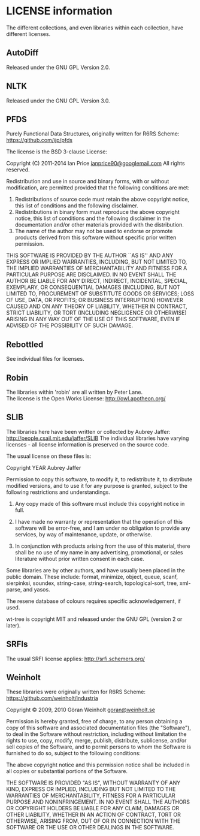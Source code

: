 # LICENSE information

The different collections, and even libraries within each collection, have
different licenses.

## AutoDiff

Released under the GNU GPL Version 2.0.

## NLTK

Released under the GNU GPL Version 3.0.

## PFDS

Purely Functional Data Structures, originally written for R6RS Scheme:
https://github.com/ijp/pfds

The license is the BSD 3-clause License:

Copyright (C) 2011-2014 Ian Price <ianprice90@googlemail.com>
All rights reserved.

Redistribution and use in source and binary forms, with or without
modification, are permitted provided that the following conditions
are met:

1. Redistributions of source code must retain the above copyright
   notice, this list of conditions and the following disclaimer.
2. Redistributions in binary form must reproduce the above copyright
   notice, this list of conditions and the following disclaimer in the
   documentation and/or other materials provided with the distribution.
3. The name of the author may not be used to endorse or promote products
   derived from this software without specific prior written permission.

THIS SOFTWARE IS PROVIDED BY THE AUTHOR ``AS IS'' AND ANY EXPRESS OR
IMPLIED WARRANTIES, INCLUDING, BUT NOT LIMITED TO, THE IMPLIED WARRANTIES
OF MERCHANTABILITY AND FITNESS FOR A PARTICULAR PURPOSE ARE DISCLAIMED.
IN NO EVENT SHALL THE AUTHOR BE LIABLE FOR ANY DIRECT, INDIRECT,
INCIDENTAL, SPECIAL, EXEMPLARY, OR CONSEQUENTIAL DAMAGES (INCLUDING, BUT
NOT LIMITED TO, PROCUREMENT OF SUBSTITUTE GOODS OR SERVICES; LOSS OF USE,
DATA, OR PROFITS; OR BUSINESS INTERRUPTION) HOWEVER CAUSED AND ON ANY
THEORY OF LIABILITY, WHETHER IN CONTRACT, STRICT LIABILITY, OR TORT
(INCLUDING NEGLIGENCE OR OTHERWISE) ARISING IN ANY WAY OUT OF THE USE OF
THIS SOFTWARE, EVEN IF ADVISED OF THE POSSIBILITY OF SUCH DAMAGE.

## Rebottled

See individual files for licenses.

## Robin

The libraries within 'robin' are all written by Peter Lane.  
The license is the Open Works License: http://owl.apotheon.org/

## SLIB

The libraries here have been written or collected by Aubrey Jaffer:
http://people.csail.mit.edu/jaffer/SLIB
The individual libraries have varying licenses - all license information is
preserved on the source code.

The usual license on these files is:

Copyright YEAR Aubrey Jaffer

Permission to copy this software, to modify it, to redistribute it,
to distribute modified versions, and to use it for any purpose is
granted, subject to the following restrictions and understandings.

1.  Any copy made of this software must include this copyright notice
in full.

2.  I have made no warranty or representation that the operation of
this software will be error-free, and I am under no obligation to
provide any services, by way of maintenance, update, or otherwise.

3.  In conjunction with products arising from the use of this
material, there shall be no use of my name in any advertising,
promotional, or sales literature without prior written consent in
each case.

Some libraries are by other authors, and have usually been placed in the 
public domain.  These include: format, minimize, object, queue, scanf, 
sierpinksi, soundex, string-case, string-search, topological-sort, tree, 
xml-parse, and yasos.

The resene database of colours requires specific acknowledgement, if used.

wt-tree is copyright MIT and released under the GNU GPL (version 2 or later).

## SRFIs

The usual SRFI license applies: http://srfi.schemers.org/

## Weinholt

These libraries were originally written for R6RS Scheme: https://github.com/weinholt/industria

Copyright © 2009, 2010 Göran Weinholt <goran@weinholt.se>

Permission is hereby granted, free of charge, to any person obtaining a
copy of this software and associated documentation files (the "Software"),
to deal in the Software without restriction, including without limitation
the rights to use, copy, modify, merge, publish, distribute, sublicense,
and/or sell copies of the Software, and to permit persons to whom the
Software is furnished to do so, subject to the following conditions:

The above copyright notice and this permission notice shall be included in
all copies or substantial portions of the Software.

THE SOFTWARE IS PROVIDED "AS IS", WITHOUT WARRANTY OF ANY KIND, EXPRESS OR
IMPLIED, INCLUDING BUT NOT LIMITED TO THE WARRANTIES OF MERCHANTABILITY,
FITNESS FOR A PARTICULAR PURPOSE AND NONINFRINGEMENT. IN NO EVENT SHALL
THE AUTHORS OR COPYRIGHT HOLDERS BE LIABLE FOR ANY CLAIM, DAMAGES OR OTHER
LIABILITY, WHETHER IN AN ACTION OF CONTRACT, TORT OR OTHERWISE, ARISING
FROM, OUT OF OR IN CONNECTION WITH THE SOFTWARE OR THE USE OR OTHER
DEALINGS IN THE SOFTWARE.
